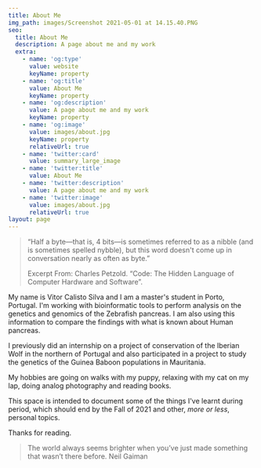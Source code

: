 ```yaml
---
title: About Me
img_path: images/Screenshot 2021-05-01 at 14.15.40.PNG
seo:
  title: About Me
  description: A page about me and my work
  extra:
    - name: 'og:type'
      value: website
      keyName: property
    - name: 'og:title'
      value: About Me
      keyName: property
    - name: 'og:description'
      value: A page about me and my work
      keyName: property
    - name: 'og:image'
      value: images/about.jpg
      keyName: property
      relativeUrl: true
    - name: 'twitter:card'
      value: summary_large_image
    - name: 'twitter:title'
      value: About Me
    - name: 'twitter:description'
      value: A page about me and my work
    - name: 'twitter:image'
      value: images/about.jpg
      relativeUrl: true
layout: page
---
```

> “Half a byte—that is, 4 bits—is sometimes referred to as a nibble (and is sometimes spelled nybble), but this word doesn't come up in conversation nearly as often as byte.”
>
> Excerpt From: Charles Petzold. “Code: The Hidden Language of Computer Hardware and Software”.

My name is Vitor Calisto Silva and I am a master's student in Porto, Portugal. I'm working with bioinformatic tools to perform analysis on the genetics and genomics of the Zebrafish pancreas. I am also using this information to compare the findings with what is known about Human pancreas.

I previously did an internship on a project of conservation of the Iberian Wolf in the northern of Portugal and also participated in a project to study the genetics of the Guinea Baboon populations in Mauritania.

My hobbies are going on walks with my puppy, relaxing with my cat on my lap, doing analog photography and reading books.

This space is intended to document some of the things I've learnt during period, which should end by the Fall of 2021 and other, *more or less*, personal topics.

Thanks for reading.









> The world always seems brighter when you’ve just made something that wasn’t there before. Neil Gaiman



